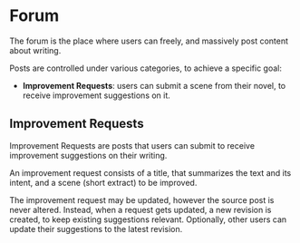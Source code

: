 # Forum

The forum is the place where users can freely, and massively post content about writing.

Posts are controlled under various categories, to achieve a specific goal:
 - **Improvement Requests**: users can submit a scene from their novel, to receive improvement suggestions on it.

## Improvement Requests

Improvement Requests are posts that users can submit to receive improvement suggestions on their writing.

An improvement request consists of a title, that summarizes the text and its intent, and a scene (short extract) to
be improved.

The improvement request may be updated, however the source post is never altered. Instead, when a request gets updated,
a new revision is created, to keep existing suggestions relevant. Optionally, other users can update their suggestions
to the latest revision.
